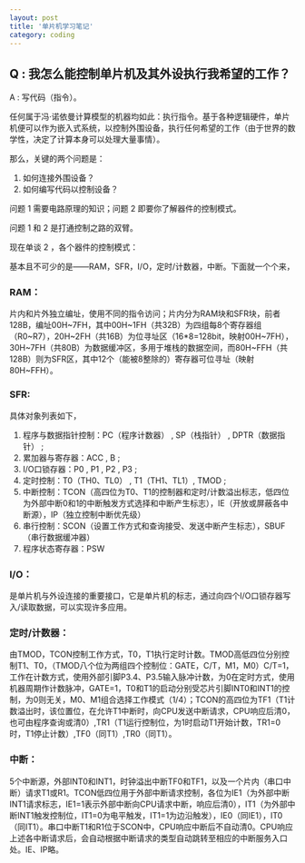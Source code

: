 ```yaml
---
layout: post
title: '单片机学习笔记'
category: coding
---
```


## Q : 我怎么能控制单片机及其外设执行我希望的工作？

A : 写代码（指令）。

任何属于冯·诺依曼计算模型的机器均如此：执行指令。基于各种逻辑硬件，单片机便可以作为嵌入式系统，以控制外围设备，执行任何希望的工作（由于世界的数学性，决定了计算本身可以处理大量事情）。

那么，关键的两个问题是：

1. 如何连接外围设备？
2. 如何编写代码以控制设备？

问题 1 需要电路原理的知识；问题 2 即要你了解器件的控制模式。

问题 1 和 2 是打通控制之路的双臂。

现在单谈 2 ，各个器件的控制模式：

基本且不可少的是——RAM，SFR，I/O，定时/计数器，中断。下面就一个个来，

### RAM：

片内和片外独立编址，使用不同的指令访问；片内分为RAM块和SFR块，前者128B，编址00H~7FH，其中00H~1FH（共32B）为四组每8个寄存器组（R0~R7），20H~2FH（共16B）为位寻址区（16*8=128bit，映射00H~7FH），30H~7FH（共80B）为数据缓冲区，多用于堆栈的数据空间，而80H~FFH（共128B）则为SFR区，其中12个（能被8整除的）寄存器可位寻址（映射80H~FFH）。

### SFR: 

具体对象列表如下，

1. 程序与数据指针控制：PC（程序计数器） , SP（栈指针） , DPTR（数据指针） ;
2. 累加器与寄存器：ACC , B ;
3. I/O口锁存器：P0 , P1 , P2 , P3 ;
4. 定时控制：T0（TH0、TL0） , T1（TH1、TL1）, TMOD ;
5. 中断控制：TCON（高四位为T0、T1的控制器和定时/计数溢出标志，低四位为外部中断0和1的中断触发方式选择和中断产生标志），IE（开放或屏蔽各中断源），IP（独立控制中断优先级）
6. 串行控制：SCON（设置工作方式和查询接受、发送中断产生标志），SBUF（串行数据缓冲器）
7. 程序状态寄存器：PSW

### I/O：

是单片机与外设连接的重要接口，它是单片机的标志，通过向四个I/O口锁存器写入/读取数据，可以实现许多应用。

### 定时/计数器：

由TMOD，TCON控制工作方式，T0，T1执行定时计数。TMOD高低四位分别控制T1、T0，（TMOD八个位为两组四个控制位：GATE，C/T，M1，M0）C/T=1，工作在计数方式，使用外部引脚P3.4、P3.5输入脉冲计数，为0在定时方式，使用机器周期作计数脉冲，GATE=1，T0和T1的启动分别受芯片引脚INT0和INT1的控制，为0则无关，M0、M1组合选择工作模式（1/4）；TCON的高四位为TF1（T1计数溢出时，该位置位，在允许T1中断时，向CPU发送中断请求，CPU响应后清0，也可由程序查询或清0）,TR1（T1运行控制位，为1时启动T1开始计数，TR1=0时，T1停止计数）,TF0（同T1）,TR0（同T1）。

### 中断：

5个中断源，外部INT0和INT1，时钟溢出中断TF0和TF1，以及一个片内（串口中断）请求T1或R1。TCON低四位用于外部中断请求控制，各位为IE1（为外部中断INT1请求标志，IE1=1表示外部中断向CPU请求中断，响应后清0），IT1（为外部中断INT1触发控制位，IT1=0为电平触发，IT1=1为边沿触发），IE0（同IE1），IT0（同IT1）。串口中断T1和R1位于SCON中，CPU响应中断后不自动清0。CPU响应上述各中断请求后，会自动根据中断请求的类型自动跳转至相应的中断服务入口处。IE、IP略。

